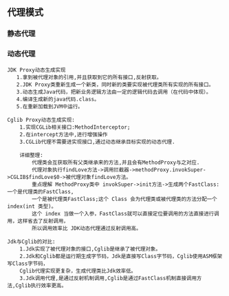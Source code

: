 ## 代理模式

### 静态代理

### 动态代理

    JDK Proxy动态生成实现
       1.拿到被代理对象的引用,并且获取到它的所有接口,反射获取。
       2.JDK Proxy类重新生成一个新类，同时新的类要实现被代理类所有实现的所有接口。
       3.动态生成Java代码，把新业务逻辑方法由一定的逻辑代码去调用（在代码中体现）。
       4.编译生成新的java代码.class。
       5.在重新加载到JVM中运行。

    Cglib Proxy动态生成实现:
        1.实现CGLib相关接口:MethodInterceptor;
        2.在intercept方法中,进行增强操作
        3.CGLib代理不需要进实现接口,通过动态继承目标实现的动态代理.

        详细整理:
            代理类会互获取所有父类继承来的方法,并且会有MethodProxy与之对应.
            代理对象执行findLove方法->调用拦截器->methodProxy.invokSuper->CGLIB$findLove$0->被代理对象findLove方法。
            重点理解 MethodProxy类中 invokSuper->init方法->生成两个FastClass:一个是代理类的FastClass,
            一个是被代理类FastClass;这个 Class 会为代理类或被代理类的方法分配一个 index(int 类型)。
            这个 index 当做一个入参，FastClass就可以直接定位要调用的方法直接进行调用，这样省去了反射调用，
            所以调用效率比 JDK动态代理通过反射调用高。

    Jdk与Cglib的对比:
        1.Jdk实现了被代理对象的接口,Cglib是继承了被代理对象。
        2.Jdk和Cglib都是运行期生成字节码，Jdk是直接写Class字节码，Cglib使用ASM框架写Class字节码，
        Cglib代理实现更复杂，生成代理类比Jdk效率低。
        3.Jdk调用代理,是通过反射机制调用,Cglib是通过FastClass机制直接调用方法,Cglib执行效率更高。

